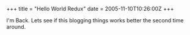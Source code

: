 +++
title = "Hello World Redux"
date = 2005-11-10T10:26:00Z
+++

I'm Back. Lets see if this blogging things works better the second time around.
